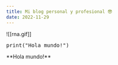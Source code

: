 ```yaml
---
title: Mi blog personal y profesional 😎
date: 2022-11-29
---
```


![[rna.gif]]

<pre>
print("Hola mundo!")
</pre>

<div className="text-green-500"> **Hola mundo!** </div>
